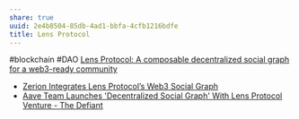 ```yaml
---
share: true
uuid: 2e4b8504-85db-4ad1-bbfa-4cfb1216bdfe
title: Lens Protocol
---
```

#blockchain #DAO 
[Lens Protocol: A composable decentralized social graph for a web3-ready community](https://cryptoslate.com/lens-protocol-a-composable-decentralized-social-graph-for-a-web3-ready-community/)

* [Zerion Integrates Lens Protocol’s Web3 Social Graph](https://zerion.io/blog/zerion-integrates-lens-protocols-web3-social-graph/)
* [Aave Team Launches 'Decentralized Social Graph' With Lens Protocol Venture - The Defiant](https://thedefiant.io/lens-web3-social-media-polygon)